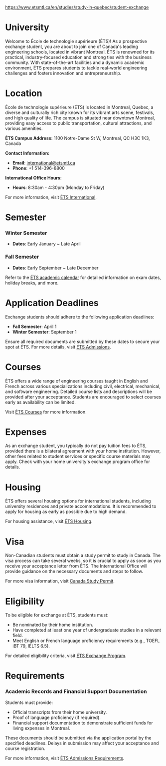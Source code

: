 https://www.etsmtl.ca/en/studies/study-in-quebec/student-exchange

# University

Welcome to École de technologie supérieure (ÉTS)! As a prospective exchange student, you are about to join one of Canada's leading engineering schools, located in vibrant Montreal. ÉTS is renowned for its practical, industry-focused education and strong ties with the business community. With state-of-the-art facilities and a dynamic academic environment, ÉTS prepares students to tackle real-world engineering challenges and fosters innovation and entrepreneurship.

# Location

École de technologie supérieure (ÉTS) is located in Montreal, Quebec, a diverse and culturally rich city known for its vibrant arts scene, festivals, and high quality of life. The campus is situated near downtown Montreal, providing easy access to public transportation, cultural attractions, and various amenities.

**ÉTS Campus Address:**
1100 Notre-Dame St W, Montreal, QC H3C 1K3, Canada

**Contact Information:**

- **Email**: international@etsmtl.ca
- **Phone**: +1 514-396-8800

**International Office Hours:**

- **Hours**: 8:30am - 4:30pm (Monday to Friday)

For more information, visit [ÉTS International](https://www.etsmtl.ca/en/international).

# Semester

### Winter Semester

- **Dates**: Early January ~ Late April

### Fall Semester

- **Dates**: Early September ~ Late December

Refer to the [ÉTS academic calendar](https://www.etsmtl.ca/en/Studies/Academic-Calendar) for detailed information on exam dates, holiday breaks, and more.

# Application Deadlines

Exchange students should adhere to the following application deadlines:

- **Fall Semester**: April 1
- **Winter Semester**: September 1

Ensure all required documents are submitted by these dates to secure your spot at ÉTS. For more details, visit [ÉTS Admissions](https://www.etsmtl.ca/en/Studies/Admission/Admission-requirements).

# Courses

ÉTS offers a wide range of engineering courses taught in English and French across various specializations including civil, electrical, mechanical, and software engineering. Detailed course lists and descriptions will be provided after your acceptance. Students are encouraged to select courses early as availability can be limited.

Visit [ÉTS Courses](https://www.etsmtl.ca/en/Studies/Courses) for more information.

# Expenses

As an exchange student, you typically do not pay tuition fees to ÉTS, provided there is a bilateral agreement with your home institution. However, other fees related to student services or specific course materials may apply. Check with your home university's exchange program office for details.

# Housing

ÉTS offers several housing options for international students, including university residences and private accommodations. It is recommended to apply for housing as early as possible due to high demand.

For housing assistance, visit [ÉTS Housing](https://www.etsmtl.ca/en/Campus-Life/Housing).

# Visa

Non-Canadian students must obtain a study permit to study in Canada. The visa process can take several weeks, so it is crucial to apply as soon as you receive your acceptance letter from ÉTS. The International Office will provide guidance on the necessary documents and steps to follow.

For more visa information, visit [Canada Study Permit](https://www.canada.ca/en/immigration-refugees-citizenship/services/study-canada/study-permit.html).

# Eligibility

To be eligible for exchange at ÉTS, students must:

- Be nominated by their home institution.
- Have completed at least one year of undergraduate studies in a relevant field.
- Meet English or French language proficiency requirements (e.g., TOEFL iBT 79, IELTS 6.5).

For detailed eligibility criteria, visit [ÉTS Exchange Program](https://www.etsmtl.ca/en/Studies/Student-exchange).

# Requirements

### Academic Records and Financial Support Documentation

Students must provide:

- Official transcripts from their home university.
- Proof of language proficiency (if required).
- Financial support documentation to demonstrate sufficient funds for living expenses in Montreal.

These documents should be submitted via the application portal by the specified deadlines. Delays in submission may affect your acceptance and course registration.

For more information, visit [ÉTS Admissions Requirements](https://www.etsmtl.ca/en/Studies/Admission/Admission-requirements).
